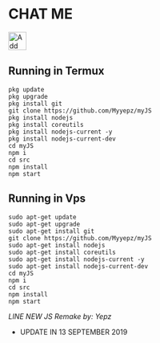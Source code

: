 # CHAT ME
<a href="https://line.me/R/ti/p/~myyepz"><img height="36" border="0" alt="Add Friend" src="https://scdn.line-apps.com/n/line_add_friends/btn/en.png"></a>

## Running in Termux
```
pkg update
pkg upgrade
pkg install git
git clone https://github.com/Myyepz/myJS
pkg install nodejs
pkg install coreutils
pkg install nodejs-current -y
pkg install nodejs-current-dev
cd myJS
npm i
cd src
npm install
npm start

```
## Running in Vps
```
sudo apt-get update
sudo apt-get upgrade
sudo apt-get install git
git clone https://github.com/Myyepz/myJS
sudo apt-get install nodejs
sudo apt-get install coreutils
sudo apt-get install nodejs-current -y
sudo apt-get install nodejs-current-dev
cd myJS
npm i
cd src
npm install
npm start

```
*LINE NEW JS*
*Remake by: Yepz*

- UPDATE IN
13 SEPTEMBER 2019
